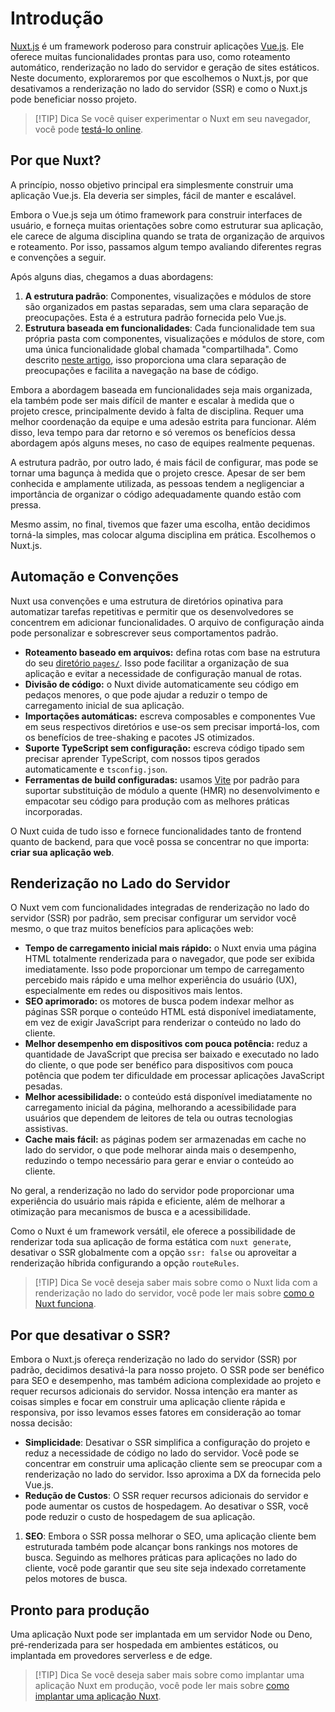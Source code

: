 # Introdução

[Nuxt.js](https://github.com/nuxt/nuxt) é um framework poderoso para construir aplicações [Vue.js](https://vuejs.org). Ele oferece muitas funcionalidades prontas para uso, como roteamento automático, renderização no lado do servidor e geração de sites estáticos. Neste documento, exploraremos por que escolhemos o Nuxt.js, por que desativamos a renderização no lado do servidor (SSR) e como o Nuxt.js pode beneficiar nosso projeto.

> [!TIP] Dica
> Se você quiser experimentar o Nuxt em seu navegador, você pode [testá-lo online](https://nuxt.com/docs/getting-started/installation#play-online).

## Por que Nuxt?

A princípio, nosso objetivo principal era simplesmente construir uma aplicação Vue.js. Ela deveria ser simples, fácil de manter e escalável.

Embora o Vue.js seja um ótimo framework para construir interfaces de usuário, e forneça muitas orientações sobre como estruturar sua aplicação, ele carece de alguma disciplina quando se trata de organização de arquivos e roteamento. Por isso, passamos algum tempo avaliando diferentes regras e convenções a seguir.

Após alguns dias, chegamos a duas abordagens:

1. **A estrutura padrão**: Componentes, visualizações e módulos de store são organizados em pastas separadas, sem uma clara separação de preocupações. Esta é a estrutura padrão fornecida pelo Vue.js.
2. **Estrutura baseada em funcionalidades**: Cada funcionalidade tem sua própria pasta com componentes, visualizações e módulos de store, com uma única funcionalidade global chamada "compartilhada". Como descrito [neste artigo](https://fadamakis.com/a-front-end-application-folder-structure-that-makes-sense-ecc0b690968b), isso proporciona uma clara separação de preocupações e facilita a navegação na base de código.

Embora a abordagem baseada em funcionalidades seja mais organizada, ela também pode ser mais difícil de manter e escalar à medida que o projeto cresce, principalmente devido à falta de disciplina. Requer uma melhor coordenação da equipe e uma adesão estrita para funcionar. Além disso, leva tempo para dar retorno e só veremos os benefícios dessa abordagem após alguns meses, no caso de equipes realmente pequenas.

A estrutura padrão, por outro lado, é mais fácil de configurar, mas pode se tornar uma bagunça à medida que o projeto cresce. Apesar de ser bem conhecida e amplamente utilizada, as pessoas tendem a negligenciar a importância de organizar o código adequadamente quando estão com pressa.

Mesmo assim, no final, tivemos que fazer uma escolha, então decidimos torná-la simples, mas colocar alguma disciplina em prática. Escolhemos o Nuxt.js.

## Automação e Convenções

Nuxt usa convenções e uma estrutura de diretórios opinativa para automatizar tarefas repetitivas e permitir que os desenvolvedores se concentrem em adicionar funcionalidades. O arquivo de configuração ainda pode personalizar e sobrescrever seus comportamentos padrão.

- **Roteamento baseado em arquivos:** defina rotas com base na estrutura do seu [diretório `pages/`](/directory/01-src-pages.html). Isso pode facilitar a organização de sua aplicação e evitar a necessidade de configuração manual de rotas.
- **Divisão de código:** o Nuxt divide automaticamente seu código em pedaços menores, o que pode ajudar a reduzir o tempo de carregamento inicial de sua aplicação.
- **Importações automáticas:** escreva composables e componentes Vue em seus respectivos diretórios e use-os sem precisar importá-los, com os benefícios de tree-shaking e pacotes JS otimizados.
- **Suporte TypeScript sem configuração:** escreva código tipado sem precisar aprender TypeScript, com nossos tipos gerados automaticamente e `tsconfig.json`.
- **Ferramentas de build configuradas:** usamos [Vite](https://vitejs.dev) por padrão para suportar substituição de módulo a quente (HMR) no desenvolvimento e empacotar seu código para produção com as melhores práticas incorporadas.

O Nuxt cuida de tudo isso e fornece funcionalidades tanto de frontend quanto de backend, para que você possa se concentrar no que importa: **criar sua aplicação web**.

## Renderização no Lado do Servidor

O Nuxt vem com funcionalidades integradas de renderização no lado do servidor (SSR) por padrão, sem precisar configurar um servidor você mesmo, o que traz muitos benefícios para aplicações web:

- **Tempo de carregamento inicial mais rápido:** o Nuxt envia uma página HTML totalmente renderizada para o navegador, que pode ser exibida imediatamente. Isso pode proporcionar um tempo de carregamento percebido mais rápido e uma melhor experiência do usuário (UX), especialmente em redes ou dispositivos mais lentos.
- **SEO aprimorado:** os motores de busca podem indexar melhor as páginas SSR porque o conteúdo HTML está disponível imediatamente, em vez de exigir JavaScript para renderizar o conteúdo no lado do cliente.
- **Melhor desempenho em dispositivos com pouca potência:** reduz a quantidade de JavaScript que precisa ser baixado e executado no lado do cliente, o que pode ser benéfico para dispositivos com pouca potência que podem ter dificuldade em processar aplicações JavaScript pesadas.
- **Melhor acessibilidade:** o conteúdo está disponível imediatamente no carregamento inicial da página, melhorando a acessibilidade para usuários que dependem de leitores de tela ou outras tecnologias assistivas.
- **Cache mais fácil:** as páginas podem ser armazenadas em cache no lado do servidor, o que pode melhorar ainda mais o desempenho, reduzindo o tempo necessário para gerar e enviar o conteúdo ao cliente.

No geral, a renderização no lado do servidor pode proporcionar uma experiência do usuário mais rápida e eficiente, além de melhorar a otimização para mecanismos de busca e a acessibilidade.

Como o Nuxt é um framework versátil, ele oferece a possibilidade de renderizar toda sua aplicação de forma estática com `nuxt generate`, desativar o SSR globalmente com a opção `ssr: false` ou aproveitar a renderização híbrida configurando a opção `routeRules`.

> [!TIP] Dica
> Se você deseja saber mais sobre como o Nuxt lida com a renderização no lado do servidor, você pode ler mais sobre [como o Nuxt funciona](https://nuxt.com/docs/guide/concepts/rendering).

## Por que desativar o SSR?

Embora o Nuxt.js ofereça renderização no lado do servidor (SSR) por padrão, decidimos desativá-la para nosso projeto. O SSR pode ser benéfico para SEO e desempenho, mas também adiciona complexidade ao projeto e requer recursos adicionais do servidor. Nossa intenção era manter as coisas simples e focar em construir uma aplicação cliente rápida e responsiva, por isso levamos esses fatores em consideração ao tomar nossa decisão:

- **Simplicidade**: Desativar o SSR simplifica a configuração do projeto e reduz a necessidade de código no lado do servidor. Você pode se concentrar em construir uma aplicação cliente sem se preocupar com a renderização no lado do servidor. Isso aproxima a DX da fornecida pelo Vue.js.
- **Redução de Custos**: O SSR requer recursos adicionais do servidor e pode aumentar os custos de hospedagem. Ao desativar o SSR, você pode reduzir o custo de hospedagem de sua aplicação.

1. **SEO**: Embora o SSR possa melhorar o SEO, uma aplicação cliente bem estruturada também pode alcançar bons rankings nos motores de busca. Seguindo as melhores práticas para aplicações no lado do cliente, você pode garantir que seu site seja indexado corretamente pelos motores de busca.

## Pronto para produção

Uma aplicação Nuxt pode ser implantada em um servidor Node ou Deno, pré-renderizada para ser hospedada em ambientes estáticos, ou implantada em provedores serverless e de edge.

> [!TIP] Dica
> Se você deseja saber mais sobre como implantar uma aplicação Nuxt em produção, você pode ler mais sobre [como implantar uma aplicação Nuxt](https://nuxt.com/docs/getting-started/deployment).
